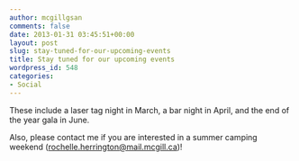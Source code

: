 ```yaml
---
author: mcgillgsan
comments: false
date: 2013-01-31 03:45:51+00:00
layout: post
slug: stay-tuned-for-our-upcoming-events
title: Stay tuned for our upcoming events
wordpress_id: 548
categories:
- Social
---
```





These include a laser tag night in March, a bar night in April, and the end of the year gala in June. 




Also, please contact me if you are interested in a summer camping weekend ([rochelle.herrington@mail.mcgill.ca](mailto:rochelle.herrington@mail.mcgill.ca))!

